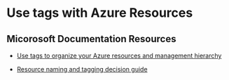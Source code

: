 # Use tags with Azure Resources

## Micorosoft Documentation Resources

- [Use tags to organize your Azure resources and management hierarchy](https://docs.microsoft.com/en-us/azure/azure-resource-manager/management/tag-resources?tabs=json)

- [Resource naming and tagging decision guide](https://docs.microsoft.com/en-us/azure/cloud-adoption-framework/decision-guides/resource-tagging/?toc=%2Fazure%2Fazure-resource-manager%2Fmanagement%2Ftoc.json)

